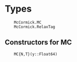 # **Types**

```@docs
    McCormick.MC
    McCormick.RelaxTag
```

## **Constructors for MC**
```@docs
    MC{N,T}(y::Float64)
```
